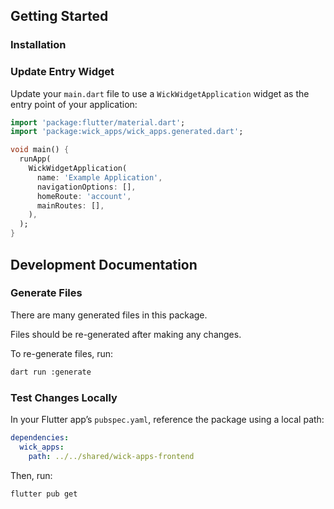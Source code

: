 ## Getting Started

### Installation

### Update Entry Widget

Update your `main.dart` file to use a `WickWidgetApplication` widget as the entry point of your
application:

```dart
import 'package:flutter/material.dart';
import 'package:wick_apps/wick_apps.generated.dart';

void main() {
  runApp(
    WickWidgetApplication(
      name: 'Example Application',
      navigationOptions: [],
      homeRoute: 'account',
      mainRoutes: [],
    ),
  );
}

```

## Development Documentation

### Generate Files

There are many generated files in this package.

Files should be re-generated after making any changes.

To re-generate files, run:

```bash
dart run :generate
```

### Test Changes Locally

In your Flutter app’s `pubspec.yaml`, reference the package using a local path:

```yaml
dependencies:
  wick_apps:
    path: ../../shared/wick-apps-frontend
```

Then, run:

```bash
flutter pub get
```
